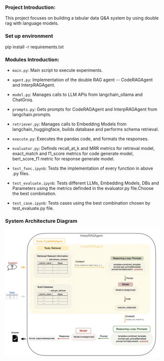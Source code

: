 ### Project Introduction:
This project focuses on building a tabular data Q&A system by using double rag with language models.

### Set up environment
pip install -r requirements.txt

### Modules Introduction:
- `main.py`: Main script to execute experiments.
- `agent.py`: Implementation of the double RAG agent -- CodeRAGAgent and InterpRAGAgent.
- `model.py`: Manages calls to LLM APIs from langchain_ollama and ChatGroq.
- `prompts.py`: Gets prompts for CodeRAGAgent and InterpRAGAgent from langchain.prompts.
- `retriever.py`: Manages calls to Embedding Models from langchain_huggingface, builds database and performs schema retrieval.
- `execute.py`: Executes the pandas code, and formats the responses.
- `evaluator.py`: Definds recall_at_k and MRR metrics for retrieval model, exact_match and f1_score metrics for code generate model, bert_score_f1 metric for response generate model.


- `test_func.ipynb`: Tests the implementation of every function in above .py files.
- `test_evaluate.ipynb`: Tests different LLMs, Embedding Models, DBs and Parameters using the metrics definded in the evaluator.py file.Choose the best combination.
- `test_case.ipynb`:  Tests cases using the best combination chosen by test_evaluate.py file.


### System Architecture Diagram
![System Architecture Diagram](architecture.001.jpeg)
